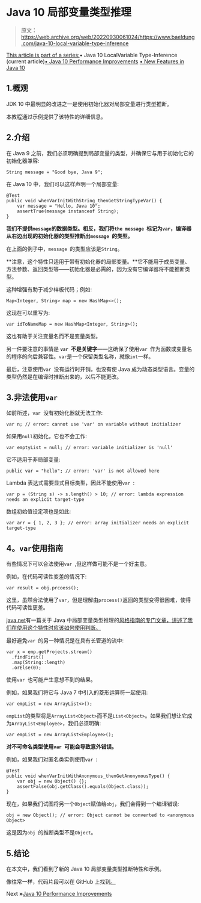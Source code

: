 # Java 10 局部变量类型推理

> 原文：<https://web.archive.org/web/20220930061024/https://www.baeldung.com/java-10-local-variable-type-inference>

[This article is part of a series:](javascript:void(0);)• Java 10 LocalVariable Type-Inference (current article)[• Java 10 Performance Improvements](/web/20220627144008/https://www.baeldung.com/java-10-performance-improvements)
[• New Features in Java 10](/web/20220627144008/https://www.baeldung.com/java-10-overview)

## 1.概观

JDK 10 中最明显的改进之一是使用初始化器对局部变量进行类型推断。

本教程通过示例提供了该特性的详细信息。

## 2.介绍

在 Java 9 之前，我们必须明确提到局部变量的类型，并确保它与用于初始化它的初始化器兼容:

```
String message = "Good bye, Java 9";
```

在 Java 10 中，我们可以这样声明一个局部变量:

```
@Test
public void whenVarInitWithString_thenGetStringTypeVar() {
    var message = "Hello, Java 10";
    assertTrue(message instanceof String);
}
```

**我们不提供`message`的数据类型。相反，我们将`the message `标记为`var`，编译器从右边出现的初始化器的类型推断出`message `的类型。**

在上面的例子中，`message `的类型应该是`String`。

**注意，这个特性只适用于带有初始化器的局部变量。**它不能用于成员变量、方法参数、返回类型等——初始化器是必需的，因为没有它编译器将不能推断类型。

这种增强有助于减少样板代码；例如:

```
Map<Integer, String> map = new HashMap<>();
```

这现在可以重写为:

```
var idToNameMap = new HashMap<Integer, String>();
```

这也有助于关注变量名而不是变量类型。

另一件要注意的事情是 **`var `不是关键字**——这确保了使用`var `作为函数或变量名的程序的向后兼容性。`var`是一个保留类型名称，就像`int`一样。

最后，注意使用`var `没有运行时开销，也没有使 Java 成为动态类型语言。变量的类型仍然是在编译时推断出来的，以后不能更改。

## 3.非法使用`var`

如前所述，`var `没有初始化器就无法工作:

```
var n; // error: cannot use 'var' on variable without initializer
```

如果用`null`初始化，它也不会工作:

```
var emptyList = null; // error: variable initializer is 'null'
```

它不适用于非局部变量:

```
public var = "hello"; // error: 'var' is not allowed here
```

Lambda 表达式需要显式目标类型，因此不能使用`var `:

```
var p = (String s) -> s.length() > 10; // error: lambda expression needs an explicit target-type
```

数组初始值设定项也是如此:

```
var arr = { 1, 2, 3 }; // error: array initializer needs an explicit target-type
```

## 4。`var`使用指南

有些情况下可以合法使用`var `,但这样做可能不是一个好主意。

例如，在代码可读性变差的情况下:

```
var result = obj.prcoess();
```

这里，虽然合法使用了`var`，但是理解由`process()`返回的类型变得很困难，使得代码可读性更差。

[java.net](https://web.archive.org/web/20220627144008/https://openjdk.java.net/)有一篇关于 Java 中局部变量类型推理的[风格指南的专门文章，讲述了我们在使用这个特性时应该如何使用判断。](https://web.archive.org/web/20220627144008/https://openjdk.java.net/projects/amber/guides/lvti-style-guide)

最好避免`var `的另一种情况是在具有长管道的流中:

```
var x = emp.getProjects.stream()
  .findFirst()
  .map(String::length)
  .orElse(0);
```

使用`var `也可能产生意想不到的结果。

例如，如果我们将它与 Java 7 中引入的菱形运算符一起使用:

```
var empList = new ArrayList<>();
```

`empList`的类型将是`ArrayList<Object>`而不是`List<Object>`。如果我们想让它成为`ArrayList<Employee>`，我们必须明确:

```
var empList = new ArrayList<Employee>();
```

**对不可命名类型使用`var `可能会导致意外错误。**

例如，如果我们对匿名类实例使用`var `:

```
@Test
public void whenVarInitWithAnonymous_thenGetAnonymousType() {
    var obj = new Object() {};
    assertFalse(obj.getClass().equals(Object.class));
}
```

现在，如果我们试图将另一个`Object`赋值给`obj`，我们会得到一个编译错误:

```
obj = new Object(); // error: Object cannot be converted to <anonymous Object>
```

这是因为`obj `的推断类型不是`Object`。

## 5.结论

在本文中，我们看到了新的 Java 10 局部变量类型推断特性和示例。

像往常一样，代码片段可以在 GitHub 上找到[。](https://web.archive.org/web/20220627144008/https://github.com/eugenp/tutorials/tree/master/core-java-modules/core-java-10)

Next **»**[Java 10 Performance Improvements](/web/20220627144008/https://www.baeldung.com/java-10-performance-improvements)